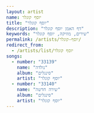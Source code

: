 ```yaml
---
layout: artist
name: יוסף קוגלר
title: "יוסף קוגלר"
description: "דף האמן יוסף קוגלר"
keywords: "שירים, מוזיקה, יוסף קוגלר"
permalink: /artists/יוסף-קוגלר/
redirect_from:
  - /artists/list/יוסף קוגלר
songs:
  - number: "33139"
    name: "נולדה"
    album: "סינגלים"
    artist: "יוסף קוגלר"
  - number: "33140"
    name: "שירה חדשה"
    album: "סינגלים"
    artist: "יוסף קוגלר"
---
```

